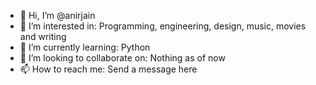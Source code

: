 - 👋 Hi, I’m @anirjain
- 👀 I’m interested in: Programming, engineering, design, music, movies and writing
- 🌱 I’m currently learning: Python
- 💞️ I’m looking to collaborate on: Nothing as of now 
- 📫 How to reach me: Send a message here

<!---
anirjain/anirjain is a ✨ special ✨ repository because its `README.md` (this file) appears on your GitHub profile.
You can click the Preview link to take a look at your changes.
--->
